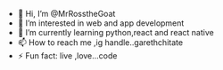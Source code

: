 - 👋 Hi, I’m @MrRosstheGoat
- 👀 I’m interested in web and app development
- 🌱 I’m currently learning python,react and react native
- 📫 How to reach me ,ig handle..garethchitate
- ⚡ Fun fact: live ,love...code

<!---
MrRosstheGoat/MrRosstheGoat is a ✨ special ✨ repository because its `README.md` (this file) appears on your GitHub profile.
You can click the Preview link to take a look at your changes.
--->
